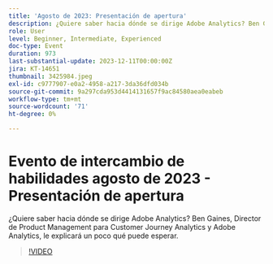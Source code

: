 ```yaml
---
title: 'Agosto de 2023: Presentación de apertura'
description: ¿Quiere saber hacia dónde se dirige Adobe Analytics? Ben Gaines, Director de Product Management para Customer Journey Analytics y Adobe Analytics, le explicará un poco qué puede esperar.
role: User
level: Beginner, Intermediate, Experienced
doc-type: Event
duration: 973
last-substantial-update: 2023-12-11T00:00:00Z
jira: KT-14651
thumbnail: 3425984.jpeg
exl-id: c9777907-e0a2-4958-a217-3da36dfd034b
source-git-commit: 9a297cda953d4414131657f9ac84580aea0eabeb
workflow-type: tm+mt
source-wordcount: '71'
ht-degree: 0%

---
```


# Evento de intercambio de habilidades agosto de 2023 - Presentación de apertura

¿Quiere saber hacia dónde se dirige Adobe Analytics? Ben Gaines, Director de Product Management para Customer Journey Analytics y Adobe Analytics, le explicará un poco qué puede esperar.

>[!VIDEO](https://video.tv.adobe.com/v/3454419/?learn=on&captions=spa)
